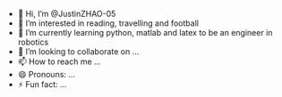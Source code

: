 - 👋 Hi, I’m @JustinZHAO-05
- 👀 I’m interested in reading, travelling and football
- 🌱 I’m currently learning python, matlab and latex to be an engineer in robotics
- 💞️ I’m looking to collaborate on ...
- 📫 How to reach me ...
- 😄 Pronouns: ...
- ⚡ Fun fact: ...

<!---
JustinZHAO-05/JustinZHAO-05 is a ✨ special ✨ repository because its `README.md` (this file) appears on your GitHub profile.
You can click the Preview link to take a look at your changes.
--->
